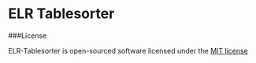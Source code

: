 # ELR Tablesorter

###License

ELR-Tablesorter is open-sourced software licensed under the [MIT license](http://opensource.org/licenses/MIT)
